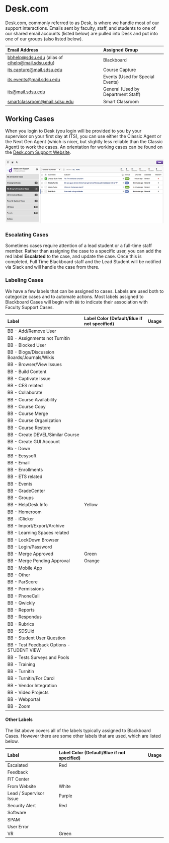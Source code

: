 # Desk.com

Desk.com, commonly referred to as Desk, is where we handle most of our support interactions. Emails sent by faculty, staff, and students to one of our shared email accounts \(listed below\) are pulled into Desk and put into one of our groups \(also listed below\).

| Email Address | Assigned Group |
| :--- | :--- |
| bbhelp@sdsu.edu \(alias of cihelp@mail.sdsu.edu\) | Blackboard |
| its.capture@mail.sdsu.edu | Course Capture |
| its.events@mail.sdsu.edu | Events \(Used for Special Events\) |
| its@mail.sdsu.edu | General \(Used by Department Staff\) |
| smartclassroom@mail.sdsu.edu | Smart Classroom |

## Working Cases

When you login to Desk \(you login will be provided to you by your supervisor on your first day at ITS\), you can use either the Classic Agent or the Next Gen Agent \(which is nicer, but slightly less reliable than the Classic Agent\) to work the cases. An orientation for working cases can be found on the [Desk.com Support Website](https://support.desk.com/customer/en/portal/articles/1110369-agent-desktop-orientation?b_id=6373).

![](/assets/desk-full-agent-desktop.png)

### Escalating Cases

Sometimes cases require attention of a lead student or a full-time staff member. Rather than assigning the case to a specific user, you can add the red label **Escalated** to the case, and update the case. Once this is completed, Full Time Blackboard staff and the Lead Student will be notified via Slack and will handle the case from there.

### Labeling Cases

We have a few labels that can be assigned to cases. Labels are used both to categorize cases and to automate actions. Most labels assigned to Blackboard Cases will begin with `BB` to indicate their association with Faculty Support Cases.

| Label | Label Color \(Default/Blue if not specified\) | Usage |
| :--- | :--- | :--- |
| BB - Add/Remove User |  |  |
| BB - Assignments not Turnitin |  |  |
| BB - Blocked User |  |  |
| BB - Blogs/Discussion Boards/Journals/Wikis |  |  |
| BB - Browser/View Issues |  |  |
| BB - Build Content |  |  |
| BB - Captivate Issue |  |  |
| BB - CES related |  |  |
| BB - Collaborate |  |  |
| BB - Course Availability |  |  |
| BB - Course Copy |  |  |
| BB - Course Merge |  |  |
| BB - Course Organization |  |  |
| BB - Course Restore |  |  |
| BB - Create DEVEL/Similar Course |  |  |
| BB - Create GUI Account |  |  |
| Bb - Down |  |  |
| BB - Eesysoft |  |  |
| BB - Email |  |  |
| BB - Enrollments |  |  |
| BB - ETS related |  |  |
| BB - Events |  |  |
| BB - GradeCenter |  |  |
| BB - Groups |  |  |
| BB - HelpDesk Info | Yellow |  |
| BB - Homeroom |  |  |
| BB - iClicker |  |  |
| BB - Import/Export/Archive |  |  |
| BB - Learning Spaces related |  |  |
| BB - LockDown Browser |  |  |
| BB - Login/Password |  |  |
| BB - Merge Approved | Green |  |
| BB - Merge Pending Approval | Orange |  |
| BB - Mobile App |  |  |
| BB - Other |  |  |
| BB - ParScore |  |  |
| BB - Permissions |  |  |
| BB - PhoneCall |  |  |
| BB - Qwickly |  |  |
| BB - Reports |  |  |
| BB - Respondus |  |  |
| BB - Rubrics |  |  |
| BB - SDSUid |  |  |
| BB - Student User Question |  |  |
| BB - Test Feedback Options - STUDENT VIEW |  |  |
| BB - Tests Surveys and Pools |  |  |
| BB - Training |  |  |
| BB - Turnitin |  |  |
| BB - Turnitin/For Carol |  |  |
| BB - Vendor Integration |  |  |
| BB - Video Projects |  |  |
| BB - Webportal |  |  |
| BB - Zoom |  |  |

#### Other Labels

The list above covers all of the labels typically assigned to Blackboard Cases. However there are some other labels that are used, which are listed below.

| Label | Label Color \(Default/Blue if not specified\) | Usage |
| :--- | :--- | :--- |
| Escalated | Red |  |
| Feedback |  |  |
| FIT Center |  |  |
| From Website | White |  |
| Lead / Supervisor Issue | Purple |  |
| Security Alert | Red |  |
| Software |  |  |
| SPAM |  |  |
| User Error |  |  |
| VR | Green |  |



